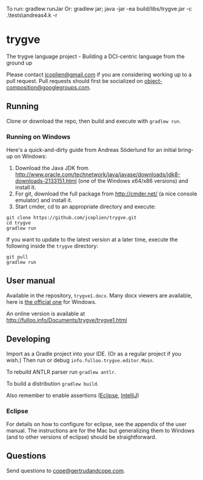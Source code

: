 
To run:
gradlew runJar
Or:
gradlew jar; java -jar -ea build/libs/trygve.jar -c .\tests\andreas4.k -r


# trygve
The trygve language project - Building a DCI-centric language from the ground up

Please contact jcoplien@gmail.com if you are considering working up to a pull request. Pull requests should first be socialized on object-composition@googlegroups.com.

## Running

Clone or download the repo, then build and execute with `gradlew run`.

### Running on Windows

Here's a quick-and-dirty guide from Andreas Söderlund for an initial bring-up on Windows:

1. Download the Java JDK from http://www.oracle.com/technetwork/java/javase/downloads/jdk8-downloads-2133151.html (one of the Windows x64/x86 versions) and install it.
2. For git, download the full package from http://cmder.net/ (a nice console emulator) and install it.
3. Start cmder, cd to an appropriate directory and execute:

```
git clone https://github.com/jcoplien/trygve.git
cd trygve
gradlew run
```

If you want to update to the latest version at a later time, execute the following inside the `trygve` directory:

```
git pull
gradlew run
```

## User manual

Available in the repository, `trygve1.docx`. Many docx viewers are available, here is [the official one](https://www.microsoft.com/en-us/download/details.aspx?id=4) for Windows.

An online version is available at http://fulloo.info/Documents/trygve/trygve1.html

## Developing

Import as a Gradle project into your IDE. (Or as a regular project if you wish.) Then run or debug `info.fulloo.trygve.editor.Main`.

To rebuild ANTLR parser run `gradlew antlr`.

To build a distribution `gradlew build`.

Also remember to enable assertions ([Eclipse](http://stackoverflow.com/questions/5509082/eclipse-enable-assertions), [IntelliJ](http://stackoverflow.com/questions/18168257/where-to-add-compiler-options-like-ea-in-intellij-idea))

### Eclipse

For details on how to configure for eclipse, see the appendix of the user manual. The instructions are for the Mac but generalizing them to Windows (and to other versions of eclipse) should be straightforward.

## Questions

Send questions to cope@gertrudandcope.com.